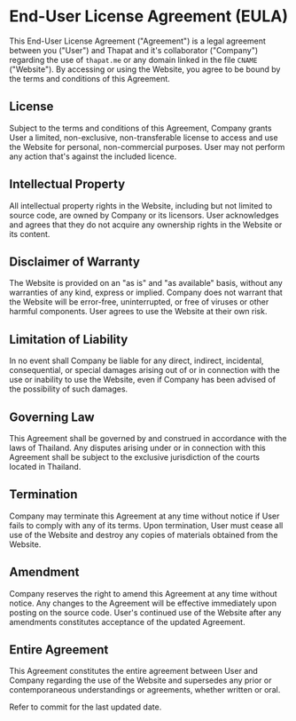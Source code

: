 # End-User License Agreement (EULA)

This End-User License Agreement ("Agreement") is a legal agreement between you ("User") and Thapat and it's collaborator ("Company") regarding the use of `thapat.me` or any domain linked in the file `CNAME` ("Website"). By accessing or using the Website, you agree to be bound by the terms and conditions of this Agreement.

## License

Subject to the terms and conditions of this Agreement, Company grants User a limited, non-exclusive, non-transferable license to access and use the Website for personal, non-commercial purposes. User may not perform any action that's against the included licence.

## Intellectual Property

All intellectual property rights in the Website, including but not limited to source code, are owned by Company or its licensors. User acknowledges and agrees that they do not acquire any ownership rights in the Website or its content.

## Disclaimer of Warranty

The Website is provided on an "as is" and "as available" basis, without any warranties of any kind, express or implied. Company does not warrant that the Website will be error-free, uninterrupted, or free of viruses or other harmful components. User agrees to use the Website at their own risk.

## Limitation of Liability

In no event shall Company be liable for any direct, indirect, incidental, consequential, or special damages arising out of or in connection with the use or inability to use the Website, even if Company has been advised of the possibility of such damages.

## Governing Law

This Agreement shall be governed by and construed in accordance with the laws of Thailand. Any disputes arising under or in connection with this Agreement shall be subject to the exclusive jurisdiction of the courts located in Thailand.

## Termination

Company may terminate this Agreement at any time without notice if User fails to comply with any of its terms. Upon termination, User must cease all use of the Website and destroy any copies of materials obtained from the Website.

## Amendment

Company reserves the right to amend this Agreement at any time without notice. Any changes to the Agreement will be effective immediately upon posting on the source code. User's continued use of the Website after any amendments constitutes acceptance of the updated Agreement.

## Entire Agreement

This Agreement constitutes the entire agreement between User and Company regarding the use of the Website and supersedes any prior or contemporaneous understandings or agreements, whether written or oral.

Refer to commit for the last updated date.